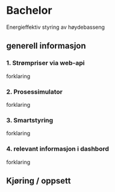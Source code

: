 # Bachelor
Energieffektiv styring av høydebasseng

## generell informasjon

### 1. Strømpriser via web-api
forklaring

### 2. Prosessimulator
forklaring

### 3. Smartstyring
forklaring

### 4. relevant informasjon i dashbord
forklaring

## Kjøring / oppsett
